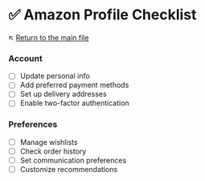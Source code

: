 # ✅ Amazon Profile Checklist

↖️ [Return to the main file](../README.md)

### Account
- [ ] Update personal info
- [ ] Add preferred payment methods
- [ ] Set up delivery addresses
- [ ] Enable two-factor authentication

### Preferences
- [ ] Manage wishlists
- [ ] Check order history
- [ ] Set communication preferences
- [ ] Customize recommendations
